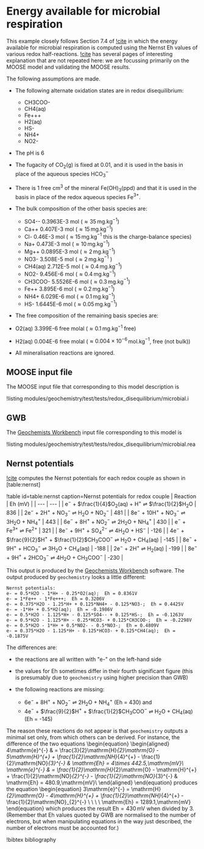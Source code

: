# Energy available for microbial respiration

This example closely follows Section 7.4 of [!cite](bethke_2007) in which the energy available for microbial respiration is computed using the Nernst Eh values of various redox half-reactions.  [!cite](bethke_2007) has several pages of interesting explanation that are not repeated here: we are focussing primarily on the MOOSE model and validating the MOOSE results.

The following assumptions are made.

- The following alternate oxidation states are in redox disequilibrium:

  - CH3COO-
  - CH4(aq)
  - Fe+++
  - H2(aq)
  - HS-
  - NH4+
  - NO2-

- The pH is 6
- The fugacity of CO$_{2}$(g) is fixed at 0.01, and it is used in the basis in place of the aqueous species HCO$_{3}^{-}$
- There is 1 free cm$^{3}$ of the mineral Fe(OH)$_{3}$(ppd) and that it is used in the basis in place of the redox aqueous species Fe$^{3+}$.
- The bulk composition of the other basis species are:

  - SO4-- 0.3963E-3 mol ($\approx 35\,$mg.kg$^{-1}$)
  - Ca++ 0.407E-3 mol ($\approx 15\,$mg.kg$^{-1}$)
  - Cl- 0.46E-3 mol ($\approx 15\,$mg.kg$^{-1}$ this is the charge-balance species)
  - Na+ 0.473E-3 mol ($\approx 10\,$mg.kg$^{-1}$)
  - Mg++ 0.0895E-3 mol ($\approx 2\,$mg.kg$^{-1}$)
  - NO3- 3.508E-5 mol ($\approx 2\,$mg.kg$^{-1}$ )
  - CH4(aq) 2.712E-5 mol ($\approx 0.4\,$mg.kg$^{-1}$)
  - NO2- 9.456E-6 mol ($\approx 0.4\,$mg.kg$^{-1}$)
  - CH3COO- 5.5526E-6 mol ($\approx 0.3\,$mg.kg$^{-1}$)
  - Fe++ 3.895E-6 mol ($\approx 0.2\,$mg.kg$^{-1}$)
  - NH4+ 6.029E-6 mol ($\approx 0.1\,$mg.kg$^{-1}$)
  - HS- 1.6445E-6 mol ($\approx 0.05\,$mg.kg$^{-1}$)

 - The free composition of the remaining basis species are:

  - O2(aq) 3.399E-6 free molal ($\approx 0.1\,$mg.kg$^{-1}$ free)
  - H2(aq) 0.004E-6 free molal ($\approx 0.004\times 10^{-6}\,$mol.kg$^{-1}$, free (not bulk))

- All mineralisation reactions are ignored.

## MOOSE input file

The MOOSE input file that corresponding to this model description is

!listing modules/geochemistry/test/tests/redox_disequilibrium/microbial.i

## GWB 

The [Geochemists Workbench](https://www.gwb.com/) input file corresponding to this model is

!listing modules/geochemistry/test/tests/redox_disequilibrium/microbial.rea

## Nernst potentials

[!cite](bethke_2007) computes the Nernst potentials for each redox couple as shown in [table:nernst]

!table id=table:nernst caption=Nernst potentials for redox couple
| Reaction | Eh (mV) |
| --- | --- |
| e$^{-}$ + $\frac{1}{4}$O$_{2}$(aq) + H$^{+}$ $\rightleftharpoons$ $\frac{1}{2}$H$_{2}$O | 836 |
| 2e$^{-}$ + 2H$^{+}$ + NO$_{3}^{-}$ $\rightleftharpoons$ H$_{2}$O + NO$_{2}^{-}$ | 481 |
| 8e$^{-}$ + 10H$^{+}$ + NO$_{3}^{-}$ $\rightleftharpoons$ 3H$_{2}$O + NH$_{4}^{+}$ | 443 |
| 6e$^{-}$ + 8H$^{+}$ + NO$_{2}^{-}$ $\rightleftharpoons$ 2H$_{2}$O + NH$_{4}^{+}$ | 430 |
| e$^{-}$ + Fe$^{3+}$ $\rightleftharpoons$ Fe$^{2+}$ | 321 |
| 8e$^{-}$ + 9H$^{+}$ + SO$_{4}^{2-}$ $\rightleftharpoons$ 4H$_{2}$O + HS$^{-}$ | -126 |
| 4e$^{-}$ + $\frac{9}{2}$H$^{+}$ + $\frac{1}{2}$CH$_{3}$COO$^{-}$ $\rightleftharpoons$ H$_{2}$O + CH$_{4}$(aq) | -145 |
| 8e$^{-}$ + 9H$^{+}$ + HCO$_{3}^{-}$ $\rightleftharpoons$ 3H$_{2}$O + CH$_{4}$(aq) | -188 |
| 2e$^{-}$ + 2H$^{+}$ $\rightleftharpoons$ H$_{2}$(aq) | -199 |
| 8e$^{-}$ + 9H$^{+}$ + 2HCO$_{3}^{-}$ $\rightleftharpoons$ 4H$_{2}$O + CH$_{3}$COO$^{-}$ | -230 |

This output is produced by the [Geochemists Workbench](https://www.gwb.com/) software.  The output produced by `geochemistry` looks a little different:

```
Nernst potentials:
e- = 0.5*H2O - 1*H+ - 0.25*O2(aq);  Eh = 0.8361V
e- = 1*Fe++ - 1*Fe+++;  Eh = 0.3206V
e- = 0.375*H2O - 1.25*H+ + 0.125*NH4+ - 0.125*NO3-;  Eh = 0.4425V
e- = -1*H+ + 0.5*H2(aq);  Eh = -0.1986V
e- = 0.5*H2O - 1.125*H+ - 0.125*SO4-- + 0.125*HS-;  Eh = -0.1263V
e- = 0.5*H2O - 1.125*H+ - 0.25*HCO3- + 0.125*CH3COO-;  Eh = -0.2298V
e- = 0.5*H2O - 1*H+ + 0.5*NO2- - 0.5*NO3-;  Eh = 0.4809V
e- = 0.375*H2O - 1.125*H+ - 0.125*HCO3- + 0.125*CH4(aq);  Eh = -0.1875V
```

The differences are:

- the reactions are all written with "e-" on the left-hand side
- the values for Eh sometimes differ in their fourth significant figure (this is presumably due to `geochemistry` using higher precision than GWB)
- the following reactions are missing:

  - 6e$^{-}$ + 8H$^{+}$ + NO$_{2}^{-}$ $\rightleftharpoons$ 2H$_{2}$O + NH$_{4}^{+}$ (Eh = 430) and 
  - 4e$^{-}$ + $\frac{9}{2}$H$^{+}$ + $\frac{1}{2}$CH$_{3}$COO$^{-}$ $\rightleftharpoons$ H$_{2}$O + CH$_{4}$(aq) (Eh = -145)

The reason these reactions do not appear is that `geochemistry` outputs a minimal set only, from which others can be derived.  For instance, the difference of the two equations
\begin{equation}
\begin{aligned}
4\mathrm{e}^{-} & = \frac{3}{2}\mathrm{H}_{2}\mathrm{O} - 5\mathrm{H}^{+} + \frac{1}{2}\mathrm{NH}_{4}^{+} - \frac{1}{2}\mathrm{NO}_{3}^{-} & \mathrm{Eh} = 4\times 442.5\,\mathrm{mV}\\
\mathrm{e}^{-} & = \frac{1}{2}\mathrm{H}_{2}\mathrm{O} - \mathrm{H}^{+} + \frac{1}{2}\mathrm{NO}_{2}^{-} - \frac{1}{2}\mathrm{NO}_{3}^{-} & \mathrm{Eh} = 480.9\,\mathrm{mV}\\
\end{aligned}
\end{equation}
produces the equation
\begin{equation}
3\mathrm{e}^{-} = \mathrm{H}_{2}\mathrm{O} - 4\mathrm{H}^{+} + \frac{1}{2}\mathrm{NH}_{4}^{+} - \frac{1}{2}\mathrm{NO}_{2}^{-} \ \ \ \   \mathrm{Eh} = 1289.1\,\mathrm{mV}
\end{equation}
which produces the result $\mathrm{Eh} = 430\,$mV when divided by 3.  (Remember that Eh values quoted by GWB are normalised to the number of electrons, but when manipulating equations in the way just described, the number of electrons must be accounted for.)






!bibtex bibliography